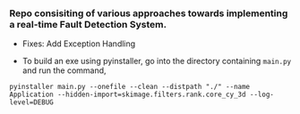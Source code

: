 ### Repo consisiting of various approaches towards implementing a real-time Fault Detection System.

- Fixes: Add Exception Handling

- To build an exe using pyinstaller, go into the directory containing `main.py` and run the command,

`pyinstaller main.py --onefile --clean --distpath "./" --name Application --hidden-import=skimage.filters.rank.core_cy_3d --log-level=DEBUG`
